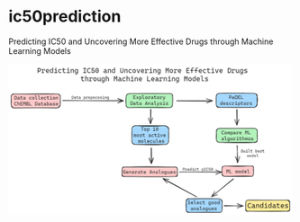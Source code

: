 # ic50prediction
Predicting IC50 and Uncovering More Effective Drugs through Machine Learning Models

![Flowchart!](https://github.com/ivanbarraborrella/ic50prediction/blob/main/diagram.png)
